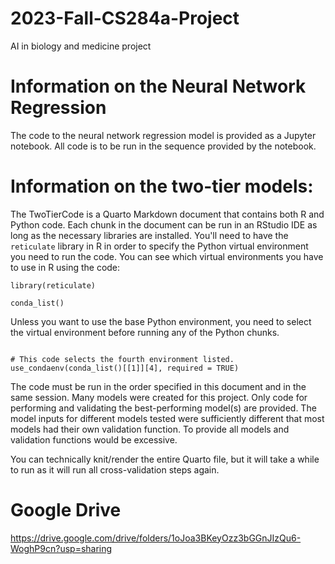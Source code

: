 # 2023-Fall-CS284a-Project
AI in biology and medicine project

# Information on the Neural Network Regression 

The code to the neural network regression model is provided as a Jupyter notebook. All code is to be run in the sequence provided by the notebook. 

# Information on the two-tier models:

The TwoTierCode is a Quarto Markdown document that contains both R and Python code. Each chunk in the document can be run in an RStudio IDE as long as the necessary libraries are installed. You'll need to have the `reticulate` library in R in order to specify the Python virtual environment you need to run the code. You can see which virtual environments you have to use in R using the code: 
```
library(reticulate)

conda_list()
```

Unless you want to use the base Python environment, you need to select the virtual environment before running any of the Python chunks. 

```

# This code selects the fourth environment listed. 
use_condaenv(conda_list()[[1]][4], required = TRUE)

```

The code must be run in the order specified in this document and in the same session. Many models were created for this project. Only code for performing and validating the best-performing model(s) are provided. The model inputs for different models tested were sufficiently different that most models had their own validation function. To provide all models and validation functions would be excessive. 

You can technically knit/render the entire Quarto file, but it will take a while to run as it will run all cross-validation steps again. 


# Google Drive 

https://drive.google.com/drive/folders/1oJoa3BKeyOzz3bGGnJIzQu6-WoghP9cn?usp=sharing